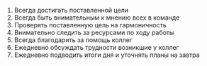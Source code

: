 1. Всегда достигать поставленной цели
2. Всегда быть внимательным к мнению всех в команде
3. Проверять поставленную цель на гармоничность
4. Внимательно следить за ресурсами по ходу работы
5. Всегда благодарить за помощь коллег
6. Ежедневно обсуждать трудности возникшие у коллег
7. Ежедневно подводить итоги дня и уточнять планы на завтра
